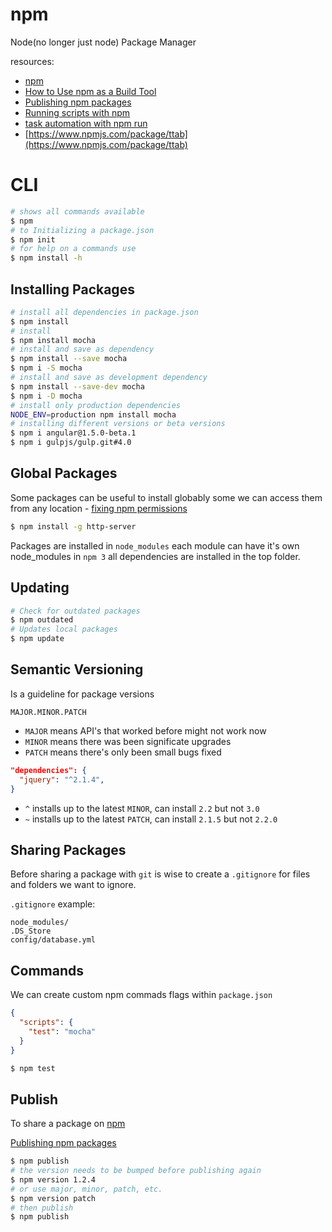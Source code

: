 # npm
Node(no longer just node) Package Manager

resources:
- [npm](http://npmjs.com/)
- [How to Use npm as a Build Tool](http://blog.keithcirkel.co.uk/how-to-use-npm-as-a-build-tool/)
- [Publishing npm packages](https://docs.npmjs.com/getting-started/publishing-npm-packages)
- [Running scripts with npm](http://www.jayway.com/2014/03/28/running-scripts-with-npm/)
- [task automation with npm run](http://substack.net/task_automation_with_npm_run)
- [https://www.npmjs.com/package/ttab](https://www.npmjs.com/package/ttab)

# CLI

```sh
# shows all commands available
$ npm
# to Initializing a package.json
$ npm init
# for help on a commands use
$ npm install -h
```

## Installing Packages

```sh
# install all dependencies in package.json
$ npm install
# install
$ npm install mocha
# install and save as dependency
$ npm install --save mocha
$ npm i -S mocha
# install and save as development dependency
$ npm install --save-dev mocha
$ npm i -D mocha
# install only production dependencies
NODE_ENV=production npm install mocha
# installing different versions or beta versions
$ npm i angular@1.5.0-beta.1
$ npm i gulpjs/gulp.git#4.0
```

## Global Packages
Some packages can be useful to install globably some we can access them from any location - [fixing npm permissions](https://docs.npmjs.com/getting-started/fixing-npm-permissions)

```sh
$ npm install -g http-server
```

Packages are installed in `node_modules` each module can have it's own node_modules in `npm 3` all dependencies are installed in the top folder.

## Updating

```sh
# Check for outdated packages
$ npm outdated
# Updates local packages
$ npm update
```

## Semantic Versioning

Is a guideline for package versions
```
MAJOR.MINOR.PATCH
```

- `MAJOR` means API's that worked before might not work now
- `MINOR` means there was been significate upgrades
- `PATCH` means there's only been small bugs fixed

```json
"dependencies": {
  "jquery": "^2.1.4",
}
```

- `^` installs up to the latest `MINOR`, can install `2.2` but not `3.0`
- `~` installs up to the latest `PATCH`, can install `2.1.5` but not `2.2.0`


## Sharing Packages
Before sharing a package with `git` is wise to create a `.gitignore` for files and folders we want to ignore.

`.gitignore` example:
```
node_modules/
.DS_Store
config/database.yml
```

## Commands
We can create custom npm commads flags within `package.json`

```json
{
  "scripts": {
    "test": "mocha"
  }
}
```
```sh
$ npm test
```


## Publish
To share a package on [npm](http://npmjs.com/)

[Publishing npm packages](https://docs.npmjs.com/getting-started/publishing-npm-packages)

```sh
$ npm publish
# the version needs to be bumped before publishing again
$ npm version 1.2.4
# or use major, minor, patch, etc.
$ npm version patch
# then publish
$ npm publish
```
